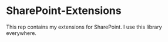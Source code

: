 SharePoint-Extensions
=====================


This rep contains my extensions for SharePoint. I use this library everywhere.
